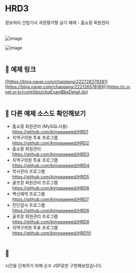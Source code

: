 # HRD3
정보처리 산업기사 과정평가형 실기 예제 - 홈쇼핑 회원관리<br>
<br><br>
![image](https://github.com/kimseaweed/HRD3/assets/128600341/1309f5c1-28c3-410c-b070-5b340665bf7c)

![image](https://github.com/kimseaweed/HRD3/assets/128600341/153ae0ad-3a35-4c60-a565-4adcd3a734ea)
<br><br>


## 🔗 예제 링크
[[https://blog.naver.com/chapjjang/222728279281](https://blog.naver.com/chapjjang/222126578189)](https://c.q-net.or.kr/cont/bbs/cbqExamBbsDetail.do)
<br>
<br>


## 🔗 다른 예제 소스도 확인해보기 
* 홈쇼핑 회원관리 (MySQL사용)<br>https://github.com/kimseaweed/HRD1
* 지역구의원 투표 프로그램 <br>https://github.com/kimseaweed/HRD2
* 홈쇼핑 회원관리 <br>https://github.com/kimseaweed/HRD3
* 지역구의원 투표 프로그램 <br>https://github.com/kimseaweed/HRD4
* 학사관리 프로그램<br>https://github.com/kimseaweed/HRD5
* 골프장 회원관리 프로그램<br>https://github.com/kimseaweed/HRD6
* 백신예약 프로그램<br>https://github.com/kimseaweed/HRD7
* 진단검사 프로그램<br>https://github.com/kimseaweed/HRD8
* 골프장 회원관리 프로그램<br>https://github.com/kimseaweed/HRD9
* 지역구의원 투표 프로그램 <br>https://github.com/kimseaweed/HRD10
<br><br>

## 💬
시간을 단축하기 위해 순수 JSP로만 구현해보았습니다.
<br><br><br>





